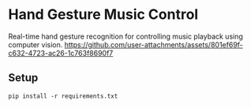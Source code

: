 # Hand Gesture Music Control

Real-time hand gesture recognition for controlling music playback using computer vision.
https://github.com/user-attachments/assets/801ef69f-c632-4723-ac26-1c763f8690f7

## Setup
```
pip install -r requirements.txt
```
